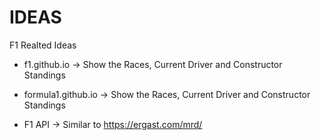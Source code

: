 # IDEAS
F1 Realted Ideas


- f1.github.io -> Show the Races, Current Driver and Constructor Standings

- formula1.github.io -> Show the Races, Current Driver and Constructor Standings


- F1 API -> Similar to https://ergast.com/mrd/

